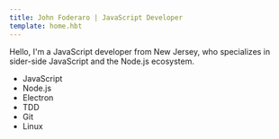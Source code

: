 ```yaml
---
title: John Foderaro | JavaScript Developer
template: home.hbt
---
```


<!-- I specialize in Node.js and server-side JavaScript. -->




Hello, I'm a JavaScript developer from New Jersey, who specializes in sider-side JavaScript and the Node.js ecosystem.

- JavaScript
- Node.js
- Electron
- TDD
- Git
- Linux
